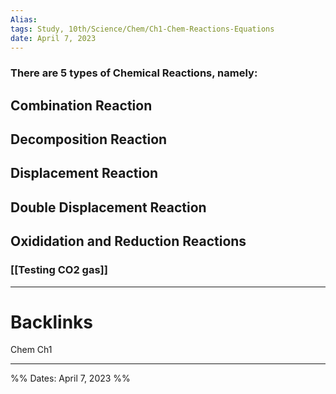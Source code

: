 ```yaml
---
Alias:
tags: Study, 10th/Science/Chem/Ch1-Chem-Reactions-Equations
date: April 7, 2023
---
```

### There are 5 types of Chemical Reactions, namely:
## Combination Reaction
## Decomposition Reaction
## Displacement Reaction
## Double Displacement Reaction
## Oxididation and Reduction Reactions

### [[Testing CO2 gas]]

---
# Backlinks

Chem Ch1

---
%%
Dates: April 7, 2023
%%